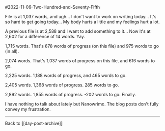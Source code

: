 #2022-11-06-Two-Hundred-and-Seventy-Fifth

File is at 1,037 words, and ugh...  I don't want to work on writing today...  It's so hard to get going today...  My body hurts a little and my feelings hurt a lot.

A previous file is at 2,588 and I want to add something to it...  Now it's at 2,602 for a difference of 14 words.  Yay.

1,715 words.  That's 678 words of progress (on this file) and 975 words to go (in all).

2,074 words.  That's 1,037 words of progress on this file, and 616 words to go.

2,225 words.  1,188 words of progress, and 465 words to go.

2,405 words.  1,368 words of progress.  285 words to go.

2,892 words.  1,855 words of progress.  -202 words to go.  Finally.

I have nothing to talk about lately but Nanowrimo.  The blog posts don't fully convey my frustration.

---
Back to [[day-post-archive]]